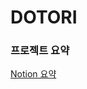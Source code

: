 # DOTORI

<h3>프로젝트 요약</h3>

[Notion 요약](https://almond-polka-706.notion.site/WEEK00-eb486cc57d654eea9f1327b5353ff340)

